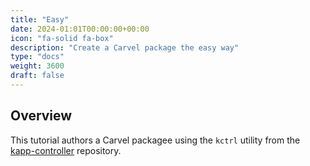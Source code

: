 ```yaml
---
title: "Easy"
date: 2024-01:01T00:00:00+00:00
icon: "fa-solid fa-box"
description: "Create a Carvel package the easy way"
type: "docs"
weight: 3600
draft: false
---
```


## Overview

This tutorial authors a Carvel packagee using the `kctrl` utility from the [kapp-controller](https://github.com/carvel-dev/kapp-controller) repository.
